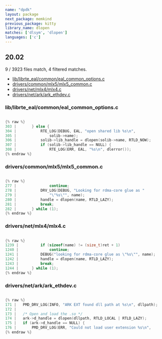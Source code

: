 ```yaml
---
name: "dpdk"
layout: package
next_package: memkind
previous_package: kitty
library_name: dlopen
matches: ['dlsym', 'dlopen']
languages: ['c']
---
```

## 20.02
9 / 3923 files match, 4 filtered matches.

 - [lib/librte_eal/common/eal_common_options.c](#liblibrte_ealcommoneal_common_optionsc)
 - [drivers/common/mlx5/mlx5_common.c](#driverscommonmlx5mlx5_commonc)
 - [drivers/net/mlx4/mlx4.c](#driversnetmlx4mlx4c)
 - [drivers/net/ark/ark_ethdev.c](#driversnetarkark_ethdevc)

### lib/librte_eal/common/eal_common_options.c

```c

{% raw %}
303 | 		} else {
304 | 			RTE_LOG(DEBUG, EAL, "open shared lib %s\n",
305 | 				solib->name);
306 | 			solib->lib_handle = dlopen(solib->name, RTLD_NOW);
307 | 			if (solib->lib_handle == NULL) {
308 | 				RTE_LOG(ERR, EAL, "%s\n", dlerror());
{% endraw %}

```
### drivers/common/mlx5/mlx5_common.c

```c

{% raw %}
277 | 				continue;
278 | 			DRV_LOG(DEBUG, "Looking for rdma-core glue as "
279 | 				"\"%s\"", name);
280 | 			handle = dlopen(name, RTLD_LAZY);
281 | 			break;
282 | 		} while (1);
{% endraw %}

```
### drivers/net/mlx4/mlx4.c

```c

{% raw %}
1239 | 			if (sizeof(name) != (size_t)ret + 1)
1240 | 				continue;
1241 | 			DEBUG("looking for rdma-core glue as \"%s\"", name);
1242 | 			handle = dlopen(name, RTLD_LAZY);
1243 | 			break;
1244 | 		} while (1);
{% endraw %}

```
### drivers/net/ark/ark_ethdev.c

```c

{% raw %}
171 | 	PMD_DRV_LOG(INFO, "ARK EXT found dll path at %s\n", dllpath);
172 | 
173 | 	/* Open and load the .so */
174 | 	ark->d_handle = dlopen(dllpath, RTLD_LOCAL | RTLD_LAZY);
175 | 	if (ark->d_handle == NULL) {
176 | 		PMD_DRV_LOG(ERR, "Could not load user extension %s\n",
{% endraw %}

```
